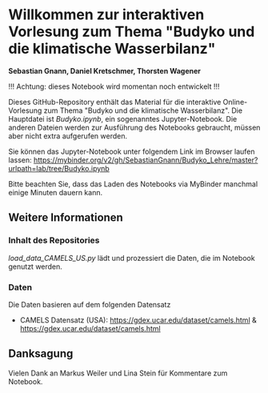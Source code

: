 # Willkommen zur interaktiven Vorlesung zum Thema "Budyko und die klimatische Wasserbilanz"

**Sebastian Gnann, Daniel Kretschmer, Thorsten Wagener**

!!! Achtung: dieses Notebook wird momentan noch entwickelt !!!

Dieses GitHub-Repository enthält das Material für die interaktive Online-Vorlesung zum Thema "Budyko und die klimatische Wasserbilanz". 
Die Hauptdatei ist *Budyko.ipynb*, ein sogenanntes Jupyter-Notebook. Die anderen Dateien werden zur Ausführung des Notebooks gebraucht, müssen aber nicht extra aufgerufen werden.

Sie können das Jupyter-Notebook unter folgendem Link im Browser laufen lassen: https://mybinder.org/v2/gh/SebastianGnann/Budyko_Lehre/master?urlpath=lab/tree/Budyko.ipynb

Bitte beachten Sie, dass das Laden des Notebooks via MyBinder manchmal einige Minuten dauern kann.

## Weitere Informationen

### Inhalt des Repositories
*load_data_CAMELS_US.py* lädt und prozessiert die Daten, die im Notebook genutzt werden.

### Daten
Die Daten basieren auf dem folgenden Datensatz
- CAMELS Datensatz (USA): https://gdex.ucar.edu/dataset/camels.html & https://gdex.ucar.edu/dataset/camels.html

## Danksagung
Vielen Dank an Markus Weiler und Lina Stein für Kommentare zum Notebook.

